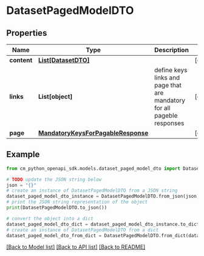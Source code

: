 # DatasetPagedModelDTO


## Properties

Name | Type | Description | Notes
------------ | ------------- | ------------- | -------------
**content** | [**List[DatasetDTO]**](DatasetDTO.md) |  | [optional] 
**links** | **List[object]** | define keys links and page that are mandatory for all pageble responses | [optional] 
**page** | [**MandatoryKeysForPagableResponse**](MandatoryKeysForPagableResponse.md) |  | [optional] 

## Example

```python
from cm_python_openapi_sdk.models.dataset_paged_model_dto import DatasetPagedModelDTO

# TODO update the JSON string below
json = "{}"
# create an instance of DatasetPagedModelDTO from a JSON string
dataset_paged_model_dto_instance = DatasetPagedModelDTO.from_json(json)
# print the JSON string representation of the object
print(DatasetPagedModelDTO.to_json())

# convert the object into a dict
dataset_paged_model_dto_dict = dataset_paged_model_dto_instance.to_dict()
# create an instance of DatasetPagedModelDTO from a dict
dataset_paged_model_dto_from_dict = DatasetPagedModelDTO.from_dict(dataset_paged_model_dto_dict)
```
[[Back to Model list]](../README.md#documentation-for-models) [[Back to API list]](../README.md#documentation-for-api-endpoints) [[Back to README]](../README.md)


